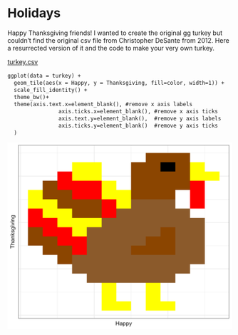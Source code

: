 # Holidays
Happy Thanksgiving friends!
I wanted to create the original gg turkey but couldn’t find the original csv file from Christopher DeSante from 2012. Here a resurrected version of it and the code to make your very own turkey.

 [turkey.csv]( https://github.com/MalteWillmes/Holidays/blob/4e36ef3ec36d708ada130b5f30dad8e0593b88dc/data/turkey.csv)

```
ggplot(data = turkey) +
  geom_tile(aes(x = Happy, y = Thanksgiving, fill=color, width=1)) +
  scale_fill_identity() +
  theme_bw()+
  theme(axis.text.x=element_blank(), #remove x axis labels
                axis.ticks.x=element_blank(), #remove x axis ticks
                axis.text.y=element_blank(),  #remove y axis labels
                axis.ticks.y=element_blank()  #remove y axis ticks
  )
```
![a ggplot turkey](https://github.com/MalteWillmes/Holidays/blob/4e36ef3ec36d708ada130b5f30dad8e0593b88dc/outputs/p_turkey.jpg)

